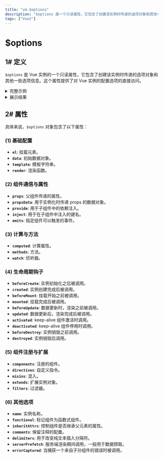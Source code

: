 ```yaml
---
title: "vm.$options"
description: "$options 是一个只读属性，它包含了创建该实例时传递的选项对象和其他一些选项信息。"
tags: ["Vue2"]
---
```


# $options

## 1# 定义

`$options` 是 Vue 实例的一个只读属性，它包含了创建该实例时传递的选项对象和其他一些选项信息。这个属性提供了对 Vue 实例的配置选项的直接访问。

<details>
  <summary>完整示例</summary>

```js
new Vue({
  el: '#app',
  data() {
    return {
      message: 'Hello Vue!'
    };
  },
  render(h) {
    console.log(this.$options);
    return h('div', this.message);
  },
  template: `<div>{{ $potions }}</div>`,
  props: ['prop'],
  propsData: {
    prop: 'value'
  },
  provide: {
    theme: 'dark'
  },
  inject: ['theme'],
  emits: ['custom-event'],
  computed: {
    reversedMessage() {
      return this.message.split('').reverse().join('');
    }
  },
  methods: {
    greet() {
      console.log('Hello!');
    }
  },
  watch: {
    message(newValue, oldValue) {
      console.log('Message changed:', oldValue, '->', newValue);
    }
  },
  beforeCreate() {
    console.log('beforeCreate hook');
  },
  created() {
    console.log('created hook');
  },
  beforeMount() {
    console.log('beforeMount hook');
  },
  mounted() {
    console.log('mounted hook');
  },
  beforeUpdate() {
    console.log('beforeUpdate hook');
  },
  updated() {
    console.log('updated hook');
  },
  activated() {
    console.log('activated hook');
  },
  deactivated() {
    console.log('deactivated hook');
  },
  beforeDestroy() {
    console.log('beforeDestroy hook');
  },
  destroyed() {
    console.log('destroyed hook');
  },
  components: {
    'my-component': {
      template: '<div>My Component</div>'
    }
  },
  directives: {
    'my-directive': {
      bind(el, binding) {
        // custom directive logic
      }
    }
  },
  mixins: [],
  extends: {},
  filters: {},
  name: 'MyComponent',
  functional: false,
  inheritAttrs: true,
  comments: false,
  delimiters: ['${', '}'],
  serverPrefetch() {
    // server prefetch logic
  },
  errorCaptured(err, vm, info) {
    // error captured logic
  }
});
```
</details>


<details>
  <summary>展示结果</summary>

```json
{
  activated: [ƒ]
  beforeCreate: [ƒ]
  beforeDestroy: [ƒ]
  beforeMount: [ƒ]
  beforeUpdate: [ƒ]
  comments: false
  components: {my-component: {…}}
  computed: {reversedMessage: ƒ}
  created: [ƒ]
  data: ƒ mergedInstanceDataFn()
  deactivated: [ƒ]
  delimiters: (2) ['${', '}']
  destroyed: [ƒ]
  directives: {my-directive: {…}}
  el: "#app"
  emits: ['custom-event']
  errorCaptured: [ƒ]
  extends: {}
  filters: {}
  functional: false
  inheritAttrs: true
  inject: {theme: {…}}
  methods: {greet: ƒ}
  mixins: []
  mounted: [ƒ]
  name: "MyComponent"
  props: {prop: {…}}
  propsData: {prop: 'value'}
  provide: ƒ mergedInstanceDataFn()
  render: ƒ render(h)
  serverPrefetch: [ƒ]
  template: "<div>{{ $potions }}</div>"
  updated: [ƒ]
  watch: {message: ƒ}
  _base: ƒ Vue(options)
  _propKeys: ['prop']
}
```
</details>


## 2# 属性

具体来说，`$options` 对象包含了以下属性：


### (1) 基础配置

- **`el`**: 挂载元素。
- **`data`**: 初始数据对象。
- **`template`**: 模板字符串。
- **`render`**: 渲染函数。

### (2) 组件通信与属性

- **`props`**: 父组件传递的属性。
- **`propsData`**: 用于实例化时传递 props 的数据对象。
- **`provide`**: 用于子组件中的依赖注入。
- **`inject`**: 用于在子组件中注入的键名。
- **`emits`**: 指定组件可以触发的事件。

### (3) 计算与方法

- **`computed`**: 计算属性。
- **`methods`**: 方法。
- **`watch`**: 侦听器。

### (4) 生命周期钩子

- **`beforeCreate`**: 实例初始化之后被调用。
- **`created`**: 实例创建完成后被调用。
- **`beforeMount`**: 挂载开始之前被调用。
- **`mounted`**: 挂载完成后被调用。
- **`beforeUpdate`**: 数据更新时，渲染之前被调用。
- **`updated`**: 数据更新后，渲染完成后被调用。
- **`activated`**: keep-alive 组件激活时调用。
- **`deactivated`**: keep-alive 组件停用时调用。
- **`beforeDestroy`**: 实例销毁之前调用。
- **`destroyed`**: 实例销毁后调用。

### (5) 组件注册与扩展

- **`components`**: 注册的组件。
- **`directives`**: 自定义指令。
- **`mixins`**: 混入。
- **`extends`**: 扩展实例对象。
- **`filters`**: 过滤器。

### (6) 其他选项

- **`name`**: 实例名称。
- **`functional`**: 标记组件为函数式组件。
- **`inheritAttrs`**: 控制组件是否继承父元素的属性。
- **`comments`**: 保留注释的配置。
- **`delimiters`**: 用于改变纯文本插入分隔符。
- **`serverPrefetch`**: 服务端渲染期间调用，一般用于数据预取。
- **`errorCaptured`**: 当捕获一个来自子孙组件的错误时被调用。
